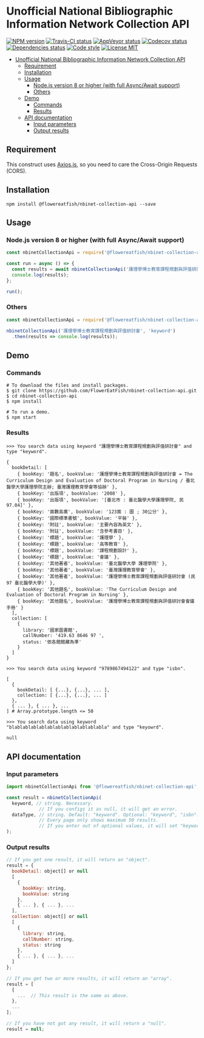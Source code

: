 # Unofficial National Bibliographic Information Network Collection API

[![NPM version](https://img.shields.io/npm/v/@flowereatfish/nbinet-collection-api.svg)](https://www.npmjs.com/package/@flowereatfish/nbinet-collection-api)
[![Travis-CI status](https://travis-ci.com/FlowerEatFish/nbinet-collection-api.svg?branch=master)](https://travis-ci.com/FlowerEatFish/nbinet-collection-api/builds)
[![AppVeyor status](https://ci.appveyor.com/api/projects/status/uwap6s2c4ga8x4jl/branch/master?svg=true)](https://ci.appveyor.com/project/FlowerEatFish/nbinet-collection-api/history)
[![Codecov status](https://codecov.io/gh/FlowerEatFish/nbinet-collection-api/branch/master/graph/badge.svg)](https://codecov.io/gh/FlowerEatFish/nbinet-collection-api/commits)
[![Dependencies status](https://david-dm.org/FlowerEatFish/nbinet-collection-api/status.svg)](https://david-dm.org/FlowerEatFish/nbinet-collection-api)
[![Code style](https://img.shields.io/badge/code_style-standard-brightgreen.svg)](https://standardjs.com)
[![License MIT](https://img.shields.io/badge/license-MIT-blue.svg)](https://opensource.org/licenses/MIT)

- [Unofficial National Bibliographic Information Network Collection API](#unofficial-national-bibliographic-information-network-collection-api)
  - [Requirement](#requirement)
  - [Installation](#installation)
  - [Usage](#usage)
    - [Node.js version 8 or higher (with full Async/Await support)](#nodejs-version-8-or-higher-with-full-asyncawait-support)
    - [Others](#others)
  - [Demo](#demo)
    - [Commands](#commands)
    - [Results](#results)
  - [API documentation](#api-documentation)
    - [Input parameters](#input-parameters)
    - [Output results](#output-results)

## Requirement

This construct uses [Axios.js](https://github.com/axios/axios), so you need to care the Cross-Origin Requests (CORS).

## Installation

```shell
npm install @flowereatfish/nbinet-collection-api --save
```

## Usage

### Node.js version 8 or higher (with full Async/Await support)

```javascript
const nbinetCollectionApi = require('@flowereatfish/nbinet-collection-api');

const run = async () => {
  const results = await nbinetCollectionApi('護理學博士教育課程規劃與評值研討會', 'keyword');
  console.log(results);
};

run();
```

### Others

```javascript
const nbinetCollectionApi = require('@flowereatfish/nbinet-collection-api');

nbinetCollectionApi('護理學博士教育課程規劃與評值研討會', 'keyword')
  .then(results => console.log(results));
```

## Demo

### Commands

```shell
# To download the files and install packages.
$ git clone https://github.com/FlowerEatFish/nbinet-collection-api.git
$ cd nbinet-collection-api
$ npm install

# To run a demo.
$ npm start
```

### Results

```shell
>>> You search data using keyword "護理學博士教育課程規劃與評值研討會" and type "keyword".

{
  bookDetail: [
    { bookKey: '題名', bookValue: '護理學博士教育課程規劃與評值研討會 = The Curriculum Design and Evaluation of Doctoral Program in Nursing / 臺北醫學大學護理學院主辦; 臺灣護理教育學會等協辦' },
    { bookKey: '出版項', bookValue: '2008' },
    { bookKey: '出版項', bookValue: '[臺北市 : 臺北醫學大學護理學院, 民97.04]' },
    { bookKey: '面數高廣', bookValue: '123面 : 圖 ; 30公分' },
    { bookKey: '國際標準書號', bookValue: '平裝' },
    { bookKey: '附註', bookValue: '主要內容為英文' },
    { bookKey: '附註', bookValue: '含參考書目' },
    { bookKey: '標題', bookValue: '護理學' },
    { bookKey: '標題', bookValue: '高等教育' },
    { bookKey: '標題', bookValue: '課程規劃設計' },
    { bookKey: '標題', bookValue: '會議' },
    { bookKey: '其他著者', bookValue: '臺北醫學大學 護理學院' },
    { bookKey: '其他著者', bookValue: '臺灣護理教育學會' },
    { bookKey: '其他著者', bookValue: '護理學博士教育課程規劃與評值研討會 (民97 臺北醫學大學)' },
    { bookKey: '其他題名', bookValue: 'The Curriculum Design and Evaluation of Doctoral Program in Nursing' },
    { bookKey: '其他題名', bookValue: '護理學博士教育課程規劃與評值研討會會議手冊' }
  ],
  collection: [
    {
      library: '國家圖書館',
      callNumber: '419.63 8646 97 ',
      status: '依各館館藏為準'
    }
  ]
}
```

```shell
>>> You search data using keyword "9789867494122" and type "isbn".

[
  {
    bookDetail: [ {...}, {...}, ... ],
    collection: [ {...}, {...}, ... ]
  },
  { ... }, { ... }, ...
] # Array.prototype.length <= 50
```

```shell
>>> You search data using keyword "blablablablablablablablablablablabla" and type "keyowrd".

null
```

## API documentation

### Input parameters

```javascript
import nbinetCollectionApi from '@flowereatfish/nbinet-collection-api';

const result = nbinetCollectionApi(
  keyword, // string. Necessary.
            // If you configs it as null, it will get an error.
  dataType, // string. Default: "keyword". Optional: "keyword", "isbn".
            // Every page only shows maximum 50 results.
            // If you enter out of optional values, it will set "keyword".
);
```

### Output results

```javascript
// If you get one result, it will return an "object".
result = {
  bookDetail: object[] or null
  [
    {
      bookKey: string,
      bookValue: string
    },
    { ... }, { ... }, ...
  ],
  collection: object[] or null
  [
    {
      library: string,
      callNumber: string,
      status: string
    },
    { ... }, { ... }, ...
  ]
};

// If you get two or more results, it will return an "array".
result = [
  {
    ...  // This result is the same as above.
  },
  ...
];

// If you have not got any result, it will return a "null".
result = null;
```
